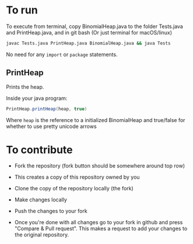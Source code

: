 # To run
To execute from terminal, copy BinomialHeap.java to the folder Tests.java and PrintHeap.java, and in git bash (Or just terminal for macOS/linux)
```bash
javac Tests.java PrintHeap.java BinomialHeap.java && java Tests
```

No need for any `import` or `package` statements.
## PrintHeap
Prints the heap.

Inside your java program:
```java
PrintHeap.printHeap(heap, true)
```

Where `heap` is the reference to a initialized BinomialHeap and true/false for whether to use pretty unicode arrows

# To contribute

- Fork the repository (fork button should be somewhere around top row)

- This creates a copy of this repository owned by you

- Clone the copy of the repository locally (the fork)

- Make changes locally

- Push the changes to your fork

- Once you're done with all changes go to your fork in github and press "Compare & Pull request". This makes a request to add your changes to the original repository.
